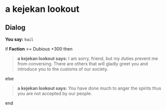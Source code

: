 # a kejekan lookout
## Dialog

**You say:** `hail`



if **Faction** >= Dubious +300 then



>**a kejekan lookout says:** I am sorry, friend, but my duties prevent me from conversing. There are others that will gladly greet you and introduce you to the customs of our society.


else



>**a kejekan lookout says:** You have done much to anger the spirits thus you are not accepted by our people.

end